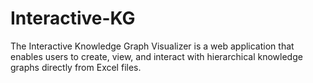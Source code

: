 # Interactive-KG
The Interactive Knowledge Graph Visualizer is a web application that enables users to create, view, and interact with hierarchical knowledge graphs directly from Excel files. 
